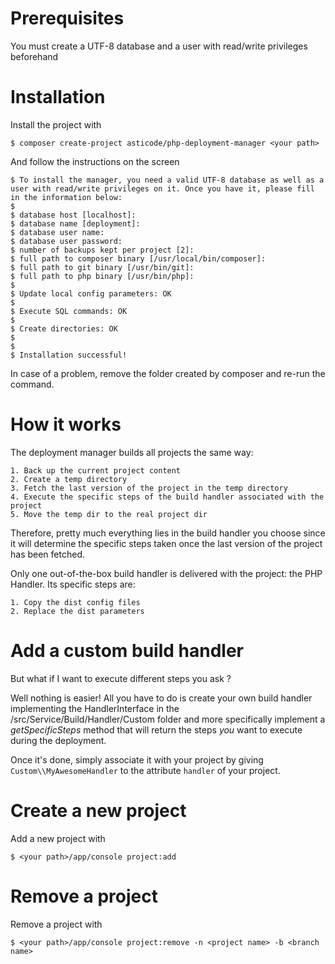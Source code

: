 # Prerequisites

You must create a UTF-8 database and a user with read/write privileges beforehand

# Installation

Install the project with

    $ composer create-project asticode/php-deployment-manager <your path>
    
And follow the instructions on the screen

    $ To install the manager, you need a valid UTF-8 database as well as a user with read/write privileges on it. Once you have it, please fill in the information below:
    $
    $ database host [localhost]:
    $ database name [deployment]:
    $ database user name:
    $ database user password:
    $ number of backups kept per project [2]:
    $ full path to composer binary [/usr/local/bin/composer]: 
    $ full path to git binary [/usr/bin/git]: 
    $ full path to php binary [/usr/bin/php]: 
    $ 
    $ Update local config parameters: OK
    $ 
    $ Execute SQL commands: OK
    $ 
    $ Create directories: OK
    $
    $
    $ Installation successful!

In case of a problem, remove the folder created by composer and re-run the command.

# How it works

The deployment manager builds all projects the same way:

    1. Back up the current project content
    2. Create a temp directory
    3. Fetch the last version of the project in the temp directory
    4. Execute the specific steps of the build handler associated with the project
    5. Move the temp dir to the real project dir
    
Therefore, pretty much everything lies in the build handler you choose since it will determine the specific steps taken 
once the last version of the project has been fetched.

Only one out-of-the-box build handler is delivered with the project: the PHP Handler. Its specific steps are:

    1. Copy the dist config files
    2. Replace the dist parameters
    
# Add a custom build handler

But what if I want to execute different steps you ask ?
 
Well nothing is easier! All you have to do is create your own build handler implementing the HandlerInterface in the 
/src/Service/Build/Handler/Custom folder and more specifically implement a *getSpecificSteps* method that will
return the steps *you* want to execute during the deployment.

Once it's done, simply associate it with your project by giving `Custom\\MyAwesomeHandler` to the attribute `handler` 
of your project.

# Create a new project
    
Add a new project with

    $ <your path>/app/console project:add

# Remove a project
    
Remove a project with

    $ <your path>/app/console project:remove -n <project name> -b <branch name>
